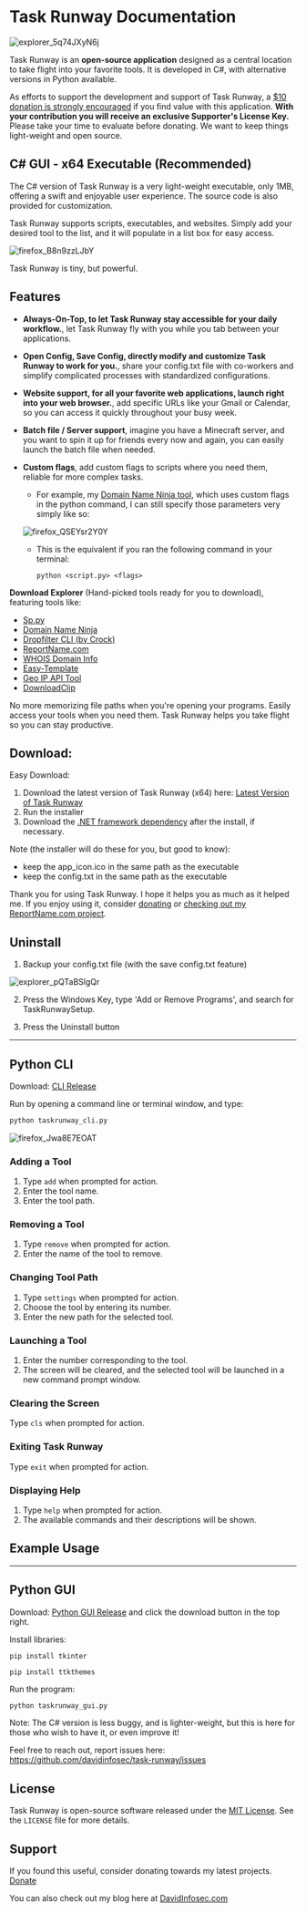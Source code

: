 # Task Runway Documentation

![explorer_5q74JXyN6j](https://github.com/davidinfosec/task-runway/assets/87215831/106245a9-5313-4a98-8fd0-b60e354d6140)



Task Runway is an **open-source application** designed as a central location to take flight into your favorite tools. It is developed in C#, with alternative versions in Python available.

As efforts to support the development and support of Task Runway, a [$10 donation is strongly encouraged](https://www.davidinfosec.com/donate) if you find value with this application. **With your contribution you will receive an exclusive Supporter's License Key.** Please take your time to evaluate before donating. We want to keep things light-weight and open source.

## C# GUI - x64 Executable (Recommended)

The C# version of Task Runway is a very light-weight executable, only 1MB, offering a swift and enjoyable user experience. The source code is also provided for customization.

Task Runway supports scripts, executables, and websites. Simply add your desired tool to the list, and it will populate in a list box for easy access.

![firefox_B8n9zzLJbY](https://github.com/davidinfosec/task-runway/assets/87215831/493e1f10-6eaa-45e6-a2e8-7546acc50df6)

Task Runway is tiny, but powerful.

## Features

- **Always-On-Top, to let Task Runway stay accessible for your daily workflow.**, let Task Runway fly with you while you tab between your applications.

- **Open Config, Save Config, directly modify and customize Task Runway to work for you.**, share your config.txt file with co-workers and simplify complicated processes with standardized configurations. 

- **Website support, for all your favorite web applications, launch right into your web browser.**, add specific URLs like your Gmail or Calendar, so you can access it quickly throughout your busy week.

- **Batch file / Server support**, imagine you have a Minecraft server, and you want to spin it up for friends every now and again, you can easily launch the batch file when needed.

- **Custom flags**, add custom flags to scripts where you need them, reliable for more complex tasks.
  - For example, my [Domain Name Ninja tool](https://github.com/davidinfosec/Domain-Name-Ninja), which uses custom flags in the python command, I can still specify those parameters very simply like so:

  ![firefox_QSEYsr2Y0Y](https://github.com/davidinfosec/task-runway/assets/87215831/b287dc70-ffd7-4560-a080-a1a7ac11d49a)


  - This is the equivalent if you ran the following command in your terminal:
    ```
    python <script.py> <flags>
    ```

**Download Explorer** (Hand-picked tools ready for you to download), featuring tools like:
- [Sp.py](https://github.com/davidinfosec/sp.py)
- [Domain Name Ninja](https://github.com/davidinfosec/domain-name-ninja)
- [Dropfilter CLI (by Crock)](https://github.com/crock/dropfilter-cli)
- [ReportName.com](https://www.reportname.com)
- [WHOIS Domain Info](https://github.com/davidinfosec/whois-domain-info/)
- [Easy-Template](https://github.com/davidinfosec/easy-template)
- [Geo IP API Tool](https://github.com/davidinfosec/ip-tool)
- [DownloadClip](https://github.com/davidinfosec/downloadclip)



No more memorizing file paths when you're opening your programs. Easily access your tools when you need them. Task Runway helps you take flight so you can stay productive.

## Download:

Easy Download:
1. Download the latest version of Task Runway (x64) here: [Latest Version of Task Runway](https://www.taskrunway.com/install)
2. Run the installer
3. Download the [.NET framework dependency](https://dotnet.microsoft.com/en-us/download/dotnet/thank-you/sdk-8.0.100-windows-x64-installer) after the install, if necessary.

Note (the installer will do these for you, but good to know):
- keep the app_icon.ico in the same path as the executable
- keep the config.txt in the same path as the executable

Thank you for using Task Runway. I hope it helps you as much as it helped me. 
If you enjoy using it, consider [donating](https://www.davidinfosec.com/donate) or [checking out my ReportName.com project](https://www.reportname.com).

## Uninstall
1. Backup your config.txt file (with the save config.txt feature)

![explorer_pQTaBSlgQr](https://github.com/davidinfosec/task-runway/assets/87215831/433b9627-ea09-4641-bef6-ceb9028bc8bb)

2. Press the Windows Key, type 'Add or Remove Programs', and search for TaskRunwaySetup.

3. Press the Uninstall button

---


## Python CLI

Download: [CLI Release](https://github.com/davidinfosec/task-runway/releases/download/v1.0.0/taskrunway_cli.py)

Run by opening a command line or terminal window, and type:

```bash
python taskrunway_cli.py
```

![firefox_Jwa8E7EOAT](https://github.com/davidinfosec/task-runway/assets/87215831/5a27992b-ae92-47ad-a3c7-b586e0f509e9)


### Adding a Tool

1. Type `add` when prompted for action.
2. Enter the tool name.
3. Enter the tool path.

### Removing a Tool

1. Type `remove` when prompted for action.
2. Enter the name of the tool to remove.

### Changing Tool Path

1. Type `settings` when prompted for action.
2. Choose the tool by entering its number.
3. Enter the new path for the selected tool.

### Launching a Tool

1. Enter the number corresponding to the tool.
2. The screen will be cleared, and the selected tool will be launched in a new command prompt window.

### Clearing the Screen

Type `cls` when prompted for action.

### Exiting Task Runway

Type `exit` when prompted for action.

### Displaying Help

1. Type `help` when prompted for action.
2. The available commands and their descriptions will be shown.

## Example Usage


---

## Python GUI

Download: [Python GUI Release](https://github.com/davidinfosec/task-runway/releases/download/v1.0.0/taskrunway_gui.py) and click the download button in the top right.

Install libraries:
```
pip install tkinter
```

```
pip install ttkthemes
```

Run the program:
```bash
python taskrunway_gui.py
```



Note: The C# version is less buggy, and is lighter-weight, but this is here for those who wish to have it, or even improve it!

Feel free to reach out, report issues here: https://github.com/davidinfosec/task-runway/issues

## License

Task Runway is open-source software released under the [MIT License](https://opensource.org/licenses/MIT). See the `LICENSE` file for more details.

## Support

If you found this useful, consider donating towards my latest projects. [Donate](https://www.davidinfosec.com/donate)

You can also check out my blog here at [DavidInfosec.com](https://davidinfosec.com)

